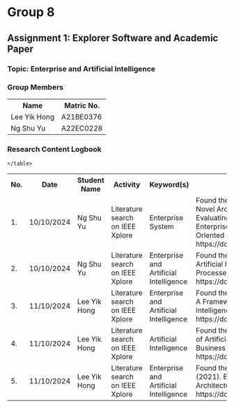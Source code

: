 # Group 8 
<!DOCTYPE html>
<html lang="en">

<body>

<h2>Assignment 1: Explorer Software and Academic Paper</h2>

<div class="group-section">
    <h3>Topic: Enterprise and Artificial Intelligence</h3>
    <h3>Group Members</h3>
    <table>
        <tr>
            <th>Name</th>
            <th>Matric No.</th>
        </tr>
        <tr>
            <td>Lee Yik Hong</td>
            <td>A21BE0376</td>
        </tr>
        <tr>
            <td>Ng Shu Yu</td>
            <td>A22EC0228</td>
        </tr>
    </table>
</div>

<div class="logbook-section">
    <h3>Research Content Logbook</h3>
    <table>
        <tr>
            <th>No.</th>
            <th>Date</th>
            <th>Student Name</th>
            <th>Activity</th>
            <th>Keyword(s)</th>
            <th>Outcome</th>
        </tr>
        <tr>
            <td>1.</td>
            <td>10/10/2024</td>
            <td>Ng Shu Yu</td>
            <td>Literature search on IEEE Xplore</td>
            <td>Enterprise System</td>
            <td>Found the paper M.R Majedi, & Osman, K. A. (2008). A Novel Architectural Design Model for Enterprise Systems: Evaluating Enterprise Resource Planning System and Enterprise Application Integration Against Service Oriented Architecture. https://doi.org/10.1109/icpca.2008.4783558

</td>
        </tr>
        <tr>
            <td>2.</td>
            <td>10/10/2024</td>
            <td>Ng Shu Yu</td>
            <td>Literature search on IEEE Xplore</td>
            <td>Enterprise and Artificial Intelligence</td>
            <td>Found the paper Kiril Anguelov. (2021). Applications of Artificial Intelligence for Optimization of Business Processes in Enterprise Resource Planning Systems. https://doi.org/10.1109/electronica52725.2021.9513677</td>
        <tr>
            <td>3.</td>
            <td>11/10/2024</td>
            <td>Lee Yik Hong</td>
            <td>Literature search on IEEE Xplore</td>
            <td>Enterprise and Artificial Intelligence</td>
            <td>Found the paper M. A. Nortje and S. S. Grobbelaar. (2020). A Framework for the Implementation of Artificial Intelligence in Business Enterprises: A Readiness Model. https://doi.org/10.1109/ICE/ITMC49519.2020.9198436</td>
        </tr>
        <tr>
            <td>4.</td>
            <td>11/10/2024</td>
            <td>Lee Yik Hong</td>
            <td>Literature search on IEEE Xplore</td>
            <td>Artificial Intelligence</td>
            <td>Found the paper N. Singh and S. S. Chouhan. (2021). Role of Artificial Intelligence for Development of Intelligent Business Systems.
https://doi.org/10.1109/iSES52644.2021.00092 </td>
        </tr>
        <tr>
            <td>5.</td>
            <td>11/10/2024</td>
            <td>Lee Yik Hong</td>
            <td>Literature search on IEEE Xplore</td>
            <td>Enterprise and Artificial Intelligence</td>
            <td>Found the paper J. D. Rittelmeyer and K. Sandkuhl. (2021). Effects of Artificial Intelligence on Enterprise Architectures - A Structured Literature Review. https://doi.org/10.1109/EDOCW52865.2021.00042 </td>
        </tr>
       
    </table>
</div>

</body>
</html>
